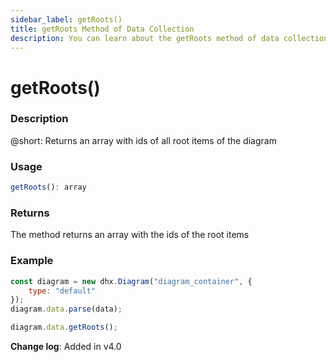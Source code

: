 ```yaml
---
sidebar_label: getRoots()
title: getRoots Method of Data Collection
description: You can learn about the getRoots method of data collection in the documentation of the DHTMLX JavaScript Diagram library. Browse developer guides and API reference, try out code examples and live demos, and download a free 30-day evaluation version of DHTMLX Diagram.
---
```


# getRoots()

### Description

@short: Returns an array with ids of all root items of the diagram

### Usage

~~~js
getRoots(): array
~~~

### Returns

The method returns an array with the ids of the root items

### Example

~~~jsx {6}
const diagram = new dhx.Diagram("diagram_container", {
    type: "default"
});
diagram.data.parse(data);

diagram.data.getRoots();
~~~

**Change log**: Added in v4.0
